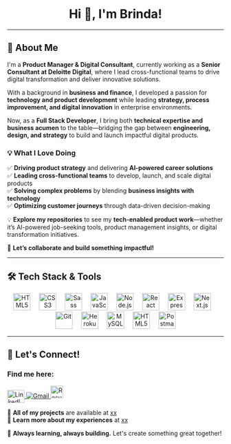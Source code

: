 <h1 align="center">Hi 👋, I'm Brinda!</h1>  

---

## 🚀 About Me  

I'm a **Product Manager & Digital Consultant**, currently working as a **Senior Consultant at Deloitte Digital**, where I lead cross-functional teams to drive digital transformation and deliver innovative solutions.  

With a background in **business and finance**, I developed a passion for **technology and product development** while leading **strategy, process improvement, and digital innovation** in enterprise environments.  

Now, as a **Full Stack Developer**, I bring both **technical expertise and business acumen** to the table—bridging the gap between **engineering, design, and strategy** to build and launch impactful digital products.  

### 💡 What I Love Doing  

✅ **Driving product strategy** and delivering **AI-powered career solutions**  
✅ **Leading cross-functional teams** to develop, launch, and scale digital products  
✅ **Solving complex problems** by blending **business insights with technology**  
✅ **Optimizing customer journeys** through data-driven decision-making  

💡 **Explore my repositories** to see my **tech-enabled product work**—whether it’s AI-powered job-seeking tools, product management insights, or digital transformation initiatives.  

💬 **Let’s collaborate and build something impactful!**  

---

## 🛠️ Tech Stack & Tools  

<div align="center">    
  <img src="https://cdn.jsdelivr.net/gh/devicons/devicon/icons/html5/html5-original.svg" height="40" alt="HTML5" />
  <img width="12" />
  <img src="https://cdn.jsdelivr.net/gh/devicons/devicon/icons/css3/css3-original.svg" height="40" alt="CSS3" />  
  <img width="12" />
  <img src="https://cdn.jsdelivr.net/gh/devicons/devicon/icons/sass/sass-original.svg" height="40" alt="Sass" />
  <img width="12" />
  <img src="https://cdn.jsdelivr.net/gh/devicons/devicon/icons/javascript/javascript-original.svg" height="40" alt="JavaScript" />
  <img width="12" />
  <img src="https://cdn.jsdelivr.net/gh/devicons/devicon/icons/nodejs/nodejs-original.svg" height="40" alt="Node.js" />  
  <img width="12" />
  <img src="https://cdn.jsdelivr.net/gh/devicons/devicon/icons/react/react-original.svg" height="40" alt="React" />
  <img width="12" />
  <img src="https://cdn.jsdelivr.net/gh/devicons/devicon/icons/express/express-original.svg" height="40" alt="Express" />
  <img width="12" />
    <img src="https://cdn.worldvectorlogo.com/logos/nextjs-2.svg" alt="Next.js" height="40"  />
  <img width="12" />
  <img src="https://cdn.jsdelivr.net/gh/devicons/devicon/icons/git/git-original.svg" height="40" alt="Git" />
  <img width="12" />
  <img src="https://cdn.jsdelivr.net/gh/devicons/devicon/icons/heroku/heroku-original.svg" height="40" alt="Heroku" />
  <img width="12" />
  <img src="https://cdn.jsdelivr.net/gh/devicons/devicon/icons/mysql/mysql-original.svg" height="40" alt="MySQL" />
  <img width="12" />
   <img src="https://cdn.jsdelivr.net/gh/devicons/devicon/icons/html5/html5-original.svg" height="40" alt="HTML5" />
  <img width="12" />
  <img src="https://www.vectorlogo.zone/logos/getpostman/getpostman-icon.svg" alt="Postman" height="40"  />
</div>

---

## 🤝 Let's Connect!  

<h3 align="left">Find me here:</h3>  
<p align="left">  
  <a href="https://linkedin.com/in/brindapatel09" target="_blank">
    <img align="center" src="https://raw.githubusercontent.com/rahuldkjain/github-profile-readme-generator/master/src/images/icons/Social/linked-in-alt.svg" alt="LinkedIn" height="30" width="40"/>
  </a>  
   <a href="mailto:brindap37@gmail.com" target="_blank">
    <img src="https://img.shields.io/badge/Gmail-red?style=for-the-badge&logo=gmail&logoColor=white" alt="Gmail" />
  </a>
   <a href="https://bit.ly/3ZvyXjS" target="_blank">
    <img src="https://img.shields.io/badge/Resume-gray?style=for-the-badge&logo=adobeacrobatreader&logoColor=white" height="29px" alt="Resume" />
  </a>
</p>  

🔗 **All of my projects** are available at [xx](xx)  
📄 **Learn more about my experiences** at [xx](xx)  

🚀 **Always learning, always building.** Let's create something great together!  
